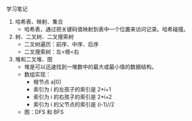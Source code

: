 学习笔记

1. 哈希表、映射、集合	
   - 哈希表，通过把关键码值映射到表中一个位置来访问记录。哈希碰撞。
2. 树、二叉树、二叉搜索树
   - 二叉树遍历：前序、中序、后序
   - 二叉搜索树：左<根<右
3. 堆和二叉堆、图
   - 堆是可以迅速找到一堆数中的最大或最小值的数据结构。
   - 数组实现：
     - 根节点 a[0]
     - 索引为 i 的左孩子的索引是 2*i+1
     - 索引为 i 的右孩子的索引是 2*i+2
     - 索引为 i 的父节点的索引是  (i-1)//2
   - 图：DFS 和 BFS